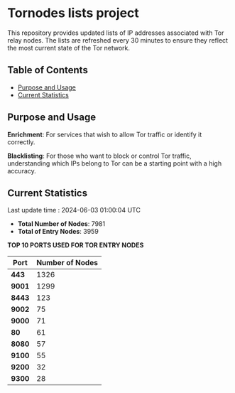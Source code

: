 # Tornodes lists project

This repository provides updated lists of IP addresses associated with Tor relay nodes. The lists are refreshed every 30 minutes to ensure they reflect the most current state of the Tor network.

## Table of Contents

- [Purpose and Usage](#purpose-and-usage)
- [Current Statistics](#current-statistics)


## Purpose and Usage

**Enrichment**: For services that wish to allow Tor traffic or identify it correctly.

**Blacklisting**: For those who want to block or control Tor traffic, understanding which IPs belong to Tor can be a starting point with a high accuracy.

## Current Statistics

Last update time : 2024-06-03 01:00:04 UTC

- **Total Number of Nodes**: 7981
- **Total of Entry Nodes**: 3959

**TOP 10 PORTS USED FOR TOR ENTRY NODES**

| **Port** | **Number of Nodes** |
|------|-----------------|
| **443**   | 1326  |
| **9001**   | 1299  |
| **8443**   | 123  |
| **9002**   | 75  |
| **9000**   | 71  |
| **80**   | 61  |
| **8080**   | 57  |
| **9100**   | 55  |
| **9200**   | 32  |
| **9300**   | 28  |

